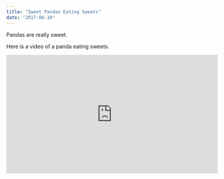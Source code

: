 ```yaml
---
title: "Sweet Pandas Eating Sweets"
date: "2017-08-10"
---
```


Pandas are really sweet.

Here is a video of a panda eating sweets.

<iframe width="560" height="315" src="https://www.youtube.com/embed/4n0xNbfJLR8" frameborder="0" allowfullscreen></iframe>